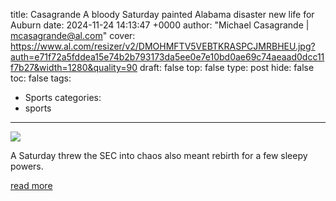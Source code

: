 title: Casagrande A bloody Saturday painted Alabama disaster new life for Auburn
date: 2024-11-24 14:13:47 +0000
author: "Michael Casagrande | mcasagrande@al.com"
cover: https://www.al.com/resizer/v2/DMOHMFTV5VEBTKRASPCJMRBHEU.jpg?auth=e71f72a5fddea15e74b2b793173da5ee0e7e10bd0ae69c74aeaad0dcc11f7b27&width=1280&quality=90
draft: false
top: false
type: post
hide: false
toc: false
tags:
  - Sports
categories:
  - sports
---

![](https://www.al.com/resizer/v2/DMOHMFTV5VEBTKRASPCJMRBHEU.jpg?auth=e71f72a5fddea15e74b2b793173da5ee0e7e10bd0ae69c74aeaad0dcc11f7b27&width=1280&quality=90)

A Saturday threw the SEC into chaos also meant rebirth for a few sleepy powers.

[read more](https://www.al.com/alabamafootball/2024/11/casagrande-a-bloody-saturday-painted-alabama-disaster-new-life-for-auburn.html)
